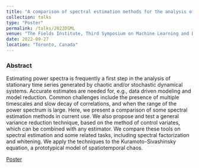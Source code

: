 ```yaml
---
title: "A comparison of spectral estimation methods for the analysis of chaotic and stochastic dynamical systems"
collection: talks
type: "Poster"
permalink: /talks/2022DSML
venue: "The Fields Institute, Third Symposium on Machine Learning and Dynamical Systems, Poster Session"
date: 2022-09-27
location: "Toronto, Canada"
---
```


### Abstract
Estimating power spectra is frequently a first step in the analysis of stationary time series generated by chaotic and/or stochastic dynamical systems. Accurate estimates are needed for, e.g., data driven modeling and model reduction. Common challenges include the presence of multiple timescales and slow decay of correlations, and when the range of the power spectrum is large. Here, we present a comparison of some spectral estimation methods in current use.  We also propose and test a general variance reduction technique, based on the method of control variates, which can be combined with any estimator.  We compare these tools on spectral estimation and some related tasks, including spectral factorization and whitening. We apply the techniques to the Kuramoto-Sivashinsky equation, a prototypical model of spatiotemporal chaos.


[Poster](/files/talks/DSML_Toronto_Poster.pdf)
